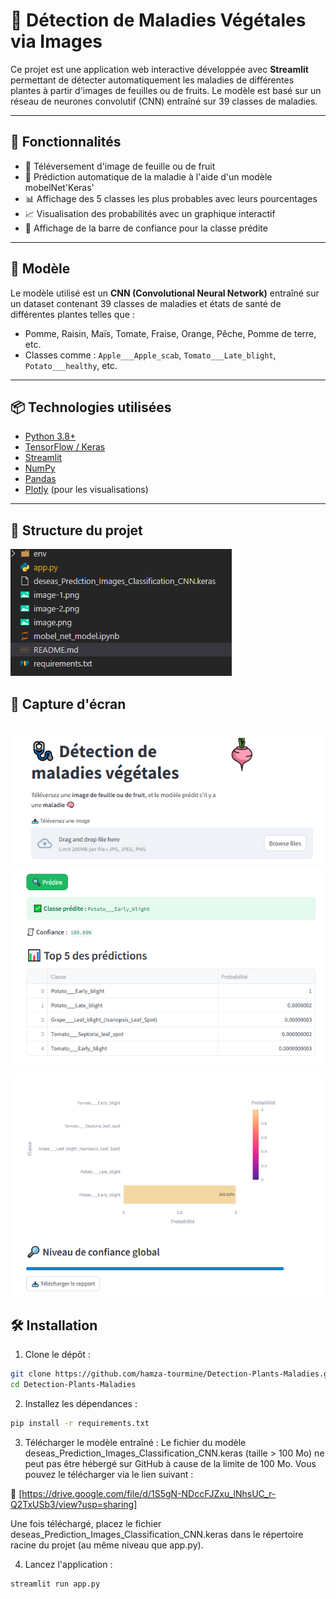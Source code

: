 # 🌿 Détection de Maladies Végétales via Images

Ce projet est une application web interactive développée avec **Streamlit** permettant de détecter automatiquement les maladies de différentes plantes à partir d'images de feuilles ou de fruits. Le modèle est basé sur un réseau de neurones convolutif (CNN) entraîné sur 39 classes de maladies.

---

## 🚀 Fonctionnalités

- 📸 Téléversement d'image de feuille ou de fruit
- 🤖 Prédiction automatique de la maladie à l'aide d'un modèle mobelNet'Keras'
- 📊 Affichage des 5 classes les plus probables avec leurs pourcentages
- 📈 Visualisation des probabilités avec un graphique interactif
- 🎯 Affichage de la barre de confiance pour la classe prédite

---

## 🧠 Modèle

Le modèle utilisé est un **CNN (Convolutional Neural Network)** entraîné sur un dataset contenant 39 classes de maladies et états de santé de différentes plantes telles que :

- Pomme, Raisin, Maïs, Tomate, Fraise, Orange, Pêche, Pomme de terre, etc.
- Classes comme : `Apple___Apple_scab`, `Tomato___Late_blight`, `Potato___healthy`, etc.

---

## 📦 Technologies utilisées

- [Python 3.8+](https://www.python.org/)
- [TensorFlow / Keras](https://www.tensorflow.org/)
- [Streamlit](https://streamlit.io/)
- [NumPy](https://numpy.org/)
- [Pandas](https://pandas.pydata.org/)
- [Plotly](https://plotly.com/python/) (pour les visualisations)

---
## 📁 Structure du projet
![ Structure du projet](image-3.png)
## 📸 Capture d'écran

![téleversement d'image](image.png)
![éxemple de prédiction](image-1.png)
![example de préduction](image-2.png)
---

## 🛠️ Installation

1. Clone le dépôt :

```bash
git clone https://github.com/hamza-tourmine/Detection-Plants-Maladies.git
cd Detection-Plants-Maladies
```

2. Installez les dépendances :
```bash
pip install -r requirements.txt
```
3. Télécharger le modèle entraîné :
Le fichier du modèle deseas_Prediction_Images_Classification_CNN.keras (taille > 100 Mo) ne peut pas être hébergé sur GitHub à cause de la limite de 100 Mo. Vous pouvez le télécharger via le lien suivant :

🔗 [https://drive.google.com/file/d/1S5gN-NDccFJZxu_lNhsUC_r-Q2TxUSb3/view?usp=sharing]

Une fois téléchargé, placez le fichier deseas_Prediction_Images_Classification_CNN.keras dans le répertoire racine du projet (au même niveau que app.py).

4. Lancez l'application :
```bash
streamlit run app.py
````

